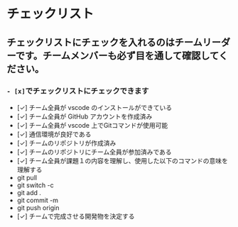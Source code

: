 # チェックリスト
## チェックリストにチェックを入れるのはチームリーダーです。チームメンバーも必ず目を通して確認してください。

### ```- [x]```でチェックリストにチェックできます 

- [✓] チーム全員が vscode のインストールができている
- [✓] チーム全員が GitHub アカウントを作成済み
- [✓] チーム全員が vscode 上でGitコマンドが使用可能
- [✓] 通信環境が良好である
- [✓] チームのリポジトリが作成済み
- [✓] チームのリポジトリにチーム全員が参加済みである
- [✓] チーム全員が課題１の内容を理解し、使用した以下のコマンドの意味を理解する
- git pull
- git switch -c 
- git add .
- git commit -m
- git push origin 
- [✓] チームで完成させる開発物を決定する

